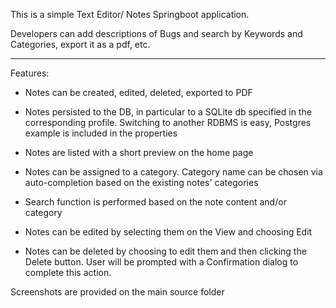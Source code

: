 

This is a simple Text Editor/ Notes Springboot application.

Developers can add descriptions of Bugs and search by Keywords and Categories, export it as a pdf, etc.




----

Features:

- Notes can be created, edited, deleted, exported to PDF

- Notes persisted to the DB, in particular to a SQLite db specified in the corresponding profile. Switching to another RDBMS is easy, Postgres example is included in the properties

- Notes are listed with a short preview on the home page

- Notes can be assigned to a category. Category name can be chosen via auto-completion based on the existing notes' categories

- Search function is performed based on the note content and/or category

- Notes can be edited by selecting them on the View and choosing Edit

- Notes can be deleted by choosing to edit them and then clicking the Delete button. User will be prompted with a Confirmation dialog to complete this action.


Screenshots are provided on the main source folder



